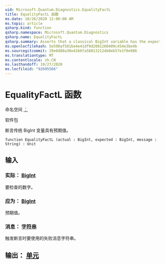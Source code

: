 ```yaml
---
uid: Microsoft.Quantum.Diagnostics.EqualityFactL
title: EqualityFactL 函数
ms.date: 10/26/2020 12:00:00 AM
ms.topic: article
qsharp.kind: function
qsharp.namespace: Microsoft.Quantum.Diagnostics
qsharp.name: EqualityFactL
qsharp.summary: Asserts that a classical BigInt variable has the expected value.
ms.openlocfilehash: 5e590af581be4e41df9d2081260409c454e3be4b
ms.sourcegitcommit: 29e0d88a30e4166fa580132124b0eb57e1f0e986
ms.translationtype: MT
ms.contentlocale: zh-CN
ms.lasthandoff: 10/27/2020
ms.locfileid: "92695566"
---
```

# <a name="equalityfactl-function"></a>EqualityFactL 函数

命名空间 [：](xref:Microsoft.Quantum.Diagnostics)

软件包 [](https://nuget.org/packages/)


断言传统 BigInt 变量具有预期值。

```qsharp
function EqualityFactL (actual : BigInt, expected : BigInt, message : String) : Unit
```


## <a name="input"></a>输入

### <a name="actual--bigint"></a>实际： [BigInt](xref:microsoft.quantum.lang-ref.bigint)

要检查的数字。


### <a name="expected--bigint"></a>应为： [BigInt](xref:microsoft.quantum.lang-ref.bigint)

预期值。


### <a name="message--string"></a>消息： [字符串](xref:microsoft.quantum.lang-ref.string)

触发断言时要使用的失败消息字符串。



## <a name="output--unit"></a>输出： [单元](xref:microsoft.quantum.lang-ref.unit)

